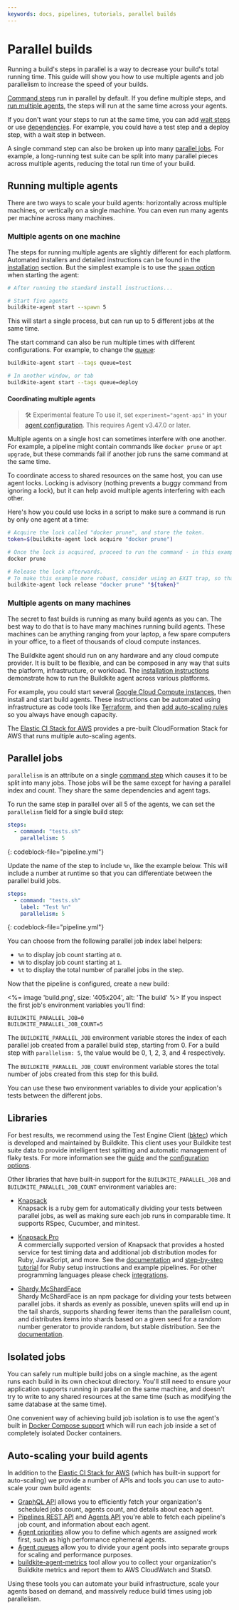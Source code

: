 ```yaml
---
keywords: docs, pipelines, tutorials, parallel builds
---
```


# Parallel builds

Running a build's steps in parallel is a way to decrease your build's total running time. This guide will show you how to use multiple agents and job parallelism to increase the speed of your builds.

[Command steps](/docs/pipelines/configure/step-types/command-step) run in parallel by default. If you define multiple steps, and [run multiple agents](#running-multiple-agents), the steps will run at the same time across your agents.

If you don't want your steps to run at the same time, you can add [wait steps](/docs/pipelines/configure/step-types/wait-step) or use [dependencies](/docs/pipelines/configure/dependencies). For example, you could have a test step and a deploy step, with a wait step in between.

A single command step can also be broken up into many [parallel jobs](#parallel-jobs). For example, a long-running test suite can be split into many parallel pieces across multiple agents, reducing the total run time of your build.


## Running multiple agents

There are two ways to scale your build agents: horizontally across multiple machines, or vertically on a single machine. You can even run many agents per machine across many machines.

### Multiple agents on one machine

The steps for running multiple agents are slightly different for each platform. Automated installers and detailed instructions can be found in the [installation](/docs/agent/v3/installation) section. But the simplest example is to use the [`spawn` option](/docs/agent/v3/cli-start#spawn) when starting the agent:

```bash
# After running the standard install instructions...

# Start five agents
buildkite-agent start --spawn 5
```

This will start a single process, but can run up to 5 different jobs at the same time.

The start command can also be run multiple times with different configurations. For example, to change the [queue](/docs/agent/v3/queues):

```bash
buildkite-agent start --tags queue=test

# In another window, or tab
buildkite-agent start --tags queue=deploy
```

#### Coordinating multiple agents

>🛠️ Experimental feature
> To use it, set <code>experiment="agent-api"</code> in your <a href="/docs/agent/v3/configuration#experiment"> agent configuration</a>.
> This requires Agent v3.47.0 or later.

Multiple agents on a single host can sometimes interfere with one another. For example, a pipeline might contain commands like `docker prune` or `apt upgrade`, but these commands fail if another job runs the same command at the same time.

To coordinate access to shared resources on the same host, you can use agent locks. Locking is advisory (nothing prevents a buggy command from ignoring a lock), but it can help avoid multiple agents interfering with each other.

Here's how you could use locks in a script to make sure a command is run by only one agent at a time:

```bash
# Acquire the lock called "docker prune", and store the token.
token=$(buildkite-agent lock acquire "docker prune")

# Once the lock is acquired, proceed to run the command - in this example, docker prune
docker prune

# Release the lock afterwards.
# To make this example more robust, consider using an EXIT trap, so that the lock is released whether the command succeeded or not.
buildkite-agent lock release "docker prune" "${token}"
```

### Multiple agents on many machines

The secret to fast builds is running as many build agents as you can. The best way to do that is to have many machines running build agents. These machines can be anything ranging from your laptop, a few spare computers in your office, to a fleet of thousands of cloud compute instances.

The Buildkite agent should run on any hardware and any cloud compute provider. It is built to be flexible, and can be composed in any way that suits the platform, infrastructure, or workload. The [installation instructions](/docs/agent/v3/installation) demonstrate how to run the Buildkite agent across various platforms.

For example, you could start several [Google Cloud Compute instances](/docs/agent/v3/gcloud#running-the-agent-on-google-compute-engine), then install and start build agents. These instructions can be automated using infrastructure as code tools like [Terraform](https://www.terraform.io), and then [add auto-scaling rules](#auto-scaling-your-build-agents) so you always have enough capacity.

The [Elastic CI Stack for AWS](/docs/quickstart/elastic-ci-stack-aws) provides a pre-built CloudFormation Stack for AWS that runs multiple auto-scaling agents.

## Parallel jobs

`parallelism` is an attribute on a single [command step](/docs/pipelines/configure/step-types/command-step) which causes it to be split into many jobs. Those jobs will be the same except for having a parallel index and count. They share the same dependencies and agent tags.

To run the same step in parallel over all 5 of the agents, we can set the `parallelism` field for a single build step:

```yaml
steps:
  - command: "tests.sh"
    parallelism: 5
```
{: codeblock-file="pipeline.yml"}

Update the name of the step to include `%n`, like the example below. This will include a number at runtime so that you can differentiate between the parallel build jobs.

```yaml
steps:
  - command: "tests.sh"
    label: "Test %n"
    parallelism: 5
```
{: codeblock-file="pipeline.yml"}

You can choose from the following parallel job index label helpers:

* `%n` to display job count starting at `0`.
* `%N` to display job count starting at `1`.
* `%t` to display the total number of parallel jobs in the step.

Now that the pipeline is configured, create a new build:

<%= image 'build.png', size: '405x204', alt: 'The build' %>
If you inspect the first job's environment variables you'll find:

```
BUILDKITE_PARALLEL_JOB=0
BUILDKITE_PARALLEL_JOB_COUNT=5
```

The `BUILDKITE_PARALLEL_JOB` environment variable stores the index of each parallel job created from a parallel build step, starting from 0. For a build step with `parallelism: 5`, the value would be 0, 1, 2, 3, and 4 respectively.

The `BUILDKITE_PARALLEL_JOB_COUNT` environment variable stores the total number of jobs created from this step for this build.

You can use these two environment variables to divide your application's tests between the different jobs.

## Libraries

For best results, we recommend using the Test Engine Client ([bktec](https://github.com/buildkite/test-engine-client)) which is developed and maintained by Buildkite. This client uses your Buildkite test suite data to provide intelligent test splitting and automatic management of flaky tests. For more information see the [guide](/docs/test-engine/power-up-your-builds-with-bktec) and the [configuration options](/docs/test-engine/bktec/configuring).

Other libraries that have built-in support for the `BUILDKITE_PARALLEL_JOB` and `BUILDKITE_PARALLEL_JOB_COUNT` environment variables are:

* [Knapsack](https://github.com/ArturT/knapsack)
<br>Knapsack is a ruby gem for automatically dividing your tests between parallel jobs, as well as making sure each job runs in comparable time. It supports RSpec, Cucumber, and minitest.

* [Knapsack Pro](https://knapsackpro.com/?utm_source=buildkite&utm_medium=docs&utm_campaign=buildkite-parallel-builds)
<br>A commercially supported version of Knapsack that provides a hosted service for test timing data and additional job distribution modes for Ruby, JavaScript, and more. See the [documentation](https://github.com/KnapsackPro/knapsack_pro-ruby#info-for-buildkitecom-users) and [step-by-step tutorial](http://docs.knapsackpro.com/2017/auto-balancing-7-hours-tests-between-100-parallel-jobs-on-ci-buildkite-example) for Ruby setup instructions and example pipelines. For other programming languages please check [integrations](https://docs.knapsackpro.com/integration/).

* [Shardy McShardFace](https://www.npmjs.com/package/shardy-mc-shard-face)
<br>Shardy McShardFace is an npm package for dividing your tests between parallel jobs. it shards as evenly as possible, uneven splits will end up in the tail shards, supports sharding fewer items than the parallelism count, and distributes items into shards based on a given seed for a random number generator to provide random, but stable distribution. See the [documentation](https://github.com/joscha/ShardyMcShardFace#readme).


## Isolated jobs

You can safely run multiple build jobs on a single machine, as the agent runs each build in its own checkout directory. You'll still need to ensure your application supports running in parallel on the same machine, and doesn't try to write to any shared resources at the same time (such as modifying the same database at the same time).

One convenient way of achieving build job isolation is to use the agent's built in [Docker Compose support](docker-containerized-builds) which will run each job inside a set of completely isolated Docker containers.

## Auto-scaling your build agents

In addition to the [Elastic CI Stack for AWS](/docs/quickstart/elastic-ci-stack-aws) (which has built-in support for auto-scaling) we provide a number of APIs and tools you can use to auto-scale your own build agents:

* [GraphQL API](/docs/apis/graphql-api) allows you to efficiently fetch your organization's scheduled jobs count, agents count, and details about each agent.
* [Pipelines REST API](/docs/apis/rest-api/pipelines) and [Agents API](/docs/apis/rest-api/agents) you're able to fetch each pipeline's job count, and information about each agent.
* [Agent priorities](/docs/agent/v3/prioritization) allow you to define which agents are assigned work first, such as high performance ephemeral agents.
* [Agent queues](/docs/agent/v3/queues) allow you to divide your agent pools into separate groups for scaling and performance purposes.
* [buildkite-agent-metrics](https://github.com/buildkite/buildkite-agent-metrics) tool allow you to collect your organization's Buildkite metrics and report them to AWS CloudWatch and StatsD.

Using these tools you can automate your build infrastructure, scale your agents based on demand, and massively reduce build times using job parallelism.

